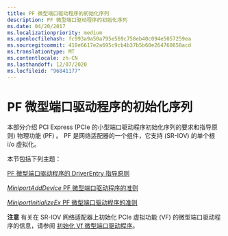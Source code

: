 ```yaml
---
title: PF 微型端口驱动程序的初始化序列
description: PF 微型端口驱动程序的初始化序列
ms.date: 04/20/2017
ms.localizationpriority: medium
ms.openlocfilehash: fc993a9a50a795e569c758eb40c094e5057259ea
ms.sourcegitcommit: 418e6617e2a695c9cb4b37b5b60e264760858acd
ms.translationtype: MT
ms.contentlocale: zh-CN
ms.lasthandoff: 12/07/2020
ms.locfileid: "96841177"
---
```

# <a name="initialization-sequence-for-pf-miniport-drivers"></a>PF 微型端口驱动程序的初始化序列


本部分介绍 PCI Express (PCIe 的小型端口驱动程序初始化序列的要求和指导原则) 物理功能 (PF) 。 PF 是网络适配器的一个组件，它支持 (SR-IOV) 的单个根 i/o 虚拟化。

本节包括下列主题：

[PF 微型端口驱动程序的 DriverEntry 指导原则](driverentry-guidelines-for-pf-miniport-drivers.md)

[*MiniportAddDevice* PF 微型端口驱动程序的准则](miniportadddevice-guidelines-for-pf-miniport-drivers.md)

[*MiniportInitializeEx* PF 微型端口驱动程序的准则](miniportinitializeex-guidelines-for-pf-miniport-drivers.md)

**注意**  有关在 SR-IOV 网络适配器上初始化 PCIe 虚拟功能 (VF) 的微型端口驱动程序的信息，请参阅 [初始化 Vf 微型端口驱动程序](initializing-a-vf-miniport-driver.md)。

 

 

 





